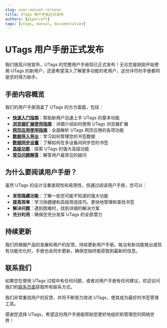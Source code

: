 ```yaml
---
slug: user-manual-release
title: UTags 用户手册正式发布
authors: [pipecraft]
tags: [utags, manual, documentation]
---
```


# UTags 用户手册正式发布

我们很高兴地宣布，UTags 的完整用户手册现已正式发布！无论您是刚刚开始使用 UTags 的新用户，还是希望深入了解更多功能的老用户，这份详尽的手册都将是您的得力助手。

## 手册内容概览

我们的用户手册涵盖了 UTags 的方方面面，包括：

- **[快速入门指南](/help/user-manual/quick-start)**：帮助新用户迅速上手 UTags 的基本功能
- **[浏览器扩展使用指南](/help/user-manual/extension-guide)**：详细介绍如何使用 UTags 浏览器扩展
- **[网页应用使用指南](/help/user-manual/webapp-guide)**：全面解析 UTags 网页应用的各项功能
- **[数据导入导出](/help/user-manual/data-import-export)**：学习如何管理您的书签数据
- **[数据同步设置](/help/user-manual/data-sync)**：了解如何在多设备间同步您的书签
- **[高级功能](/help/user-manual/advanced-features)**：探索 UTags 的强大高级功能
- **[常见问题解答](/help/user-manual/faq)**：解答用户最常见的疑问

## 为什么要阅读用户手册？

虽然 UTags 的设计注重直观性和易用性，但通过阅读用户手册，您可以：

- **发现隐藏功能**：了解一些您可能不知道的强大功能
- **提高效率**：学习快捷键和高级筛选技巧，更快地管理和查找书签
- **解决问题**：遇到困难时，找到详细的解决方案
- **充分利用**：确保您充分发挥 UTags 的全部潜力

## 持续更新

我们将根据产品的发展和用户的反馈，持续更新用户手册。每当有新功能推出或现有功能优化时，手册也会同步更新，确保您始终能获取到最新的信息。

## 联系我们

如果您在使用 UTags 过程中有任何问题，或者对用户手册有任何建议，欢迎访问我们的[联系页面](/contact)获取所有联系方式。

我们非常重视用户的反馈，并将不断努力改进 UTags，使其成为最好的书签管理工具。

感谢您选择 UTags，希望这份用户手册能帮助您更好地组织和管理您的网络世界！
